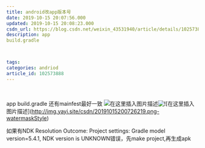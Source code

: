 ```yaml
---
title: android改app版本号
date: 2019-10-15 20:07:56.000
updated: 2019-10-15 20:08:23.000
csdn_url: https://blog.csdn.net/weixin_43531940/article/details/102573888
description: app
build.gradle



tags: 
categories: andriod
article_id: 102573888
---
```

﻿

app
build.gradle
还有mainfest最好一致
![在这里插入图片描述](https://img-blog.csdnimg.cn/20191015200746501.png?x-oss-process=image/watermark,type_ZmFuZ3poZW5naGVpdGk,shadow_10,text_aHR0cHM6Ly9ibG9nLmNzZG4ubmV0L3dlaXhpbl80MzUzMTk0MA==,size_16,color_FFFFFF,t_70)![!\[](https://img-blog.csdnimg.cn/20191015201059327.png)在这里插入图片描述](http://img.yayi.site/csdn/20191015200726219.png-watermaskStyle)

如果有NDK Resolution Outcome: Project settings: Gradle model version=5.4.1, NDK version is UNKNOWN错误，先make project,再生成apk
